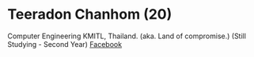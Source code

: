 # Teeradon Chanhom (20)
Computer Engineering KMITL, Thailand. (aka. Land of compromise.) (Still Studying - Second Year)
[Facebook](https://www.facebook.com/font.kung)
